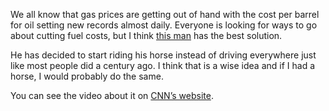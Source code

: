 We all know that gas prices are getting out of hand with the cost per barrel for oil setting new records almost daily. Everyone is looking for ways to go about cutting fuel costs, but I think [this man](http://edition.cnn.com/video/?/video/us/2008/05/21/shanahan.horse.not.car.power.kovr) has the best solution.

He has decided to start riding his horse instead of driving everywhere just like most people did a century ago. I think that is a wise idea and if I had a horse, I would probably do the same.

You can see the video about it on [CNN’s website](http://edition.cnn.com/video/?/video/us/2008/05/21/shanahan.horse.not.car.power.kovr).